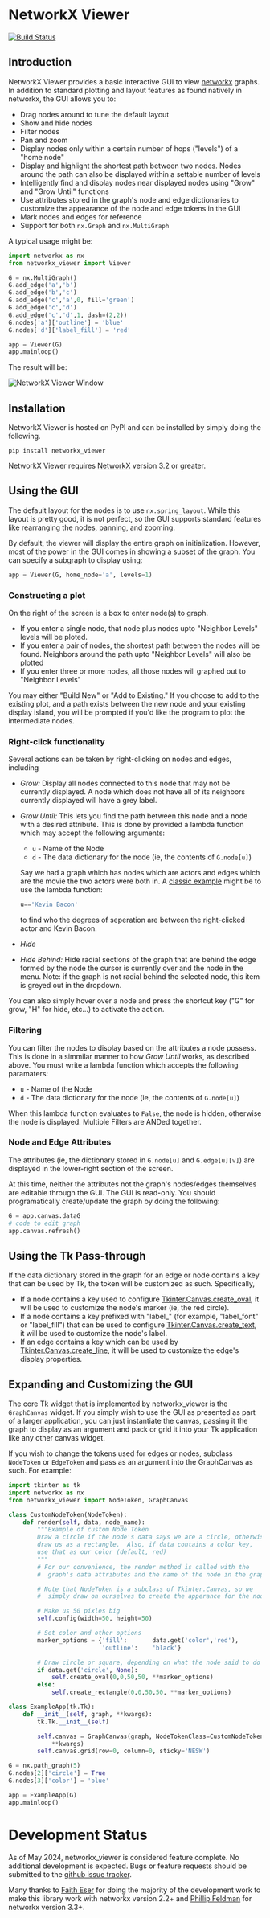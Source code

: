 NetworkX Viewer
================

[![Build Status](https://travis-ci.org/jsexauer/networkx_viewer.svg?branch=master)](https://travis-ci.org/jsexauer/networkx_viewer)

Introduction
------------

NetworkX Viewer provides a basic interactive GUI to view
[networkx](https://networkx.github.io/) graphs.  In addition to standard
plotting and layout features as found natively in networkx, the GUI allows
you to:

  - Drag nodes around to tune the default layout
  - Show and hide nodes
  - Filter nodes
  - Pan and zoom
  - Display nodes only within a certain number of hops ("levels") of
    a "home node"
  - Display and highlight the shortest path between two nodes.  Nodes
    around the path can also be displayed within a settable number of
    levels
  - Intelligently find and display nodes near displayed nodes using
    "Grow" and "Grow Until" functions
  - Use attributes stored in the graph's node and edge dictionaries to
    customize the appearance of the node and edge tokens in the GUI
  - Mark nodes and edges for reference
  - Support for both `nx.Graph` and `nx.MultiGraph`

A typical usage might be:
```python
import networkx as nx
from networkx_viewer import Viewer

G = nx.MultiGraph()
G.add_edge('a','b')
G.add_edge('b','c')
G.add_edge('c','a',0, fill='green')
G.add_edge('c','d')
G.add_edge('c','d',1, dash=(2,2))
G.nodes['a']['outline'] = 'blue'
G.nodes['d']['label_fill'] = 'red'

app = Viewer(G)
app.mainloop()
```

The result will be:

![NetworkX Viewer Window](screenshot.png)

Installation
------------

NetworkX Viewer is hosted on PyPI and can be installed by simply doing the
following.
```
pip install networkx_viewer
```

NetworkX Viewer requires [NetworkX](https://networkx.github.io/) version 3.2 or greater.


Using the GUI
-------------
The default layout for the nodes is to use `nx.spring_layout`.  While this
layout is pretty good, it is not perfect, so the GUI supports standard features
like rearranging the nodes, panning, and zooming.

By default, the viewer will display the entire graph on initialization.
However, most of the power in the GUI comes in showing a subset of the graph.
You can specify a subgraph to display using:
```python
app = Viewer(G, home_node='a', levels=1)
```

### Constructing a plot

On the right of the screen is a box to enter node(s) to graph.
  - If you enter a single node, that node plus nodes upto "Neighbor Levels"
    levels will be ploted.
  - If you enter a pair of nodes, the shortest path between the nodes will
    be found.  Neighbors around the path upto "Neighbor Levels" will also
    be plotted
  - If you enter three or more nodes, all those nodes will graphed out to
    "Neighbor Levels"

You may either "Build New" or "Add to Existing."  If you choose to add to the
existing plot, and a path exists between the new node and your existing display
island, you will be prompted if you'd like the program to plot the intermediate
nodes.

### Right-click functionality

Several actions can be taken by right-clicking on nodes and edges, including
  - *Grow:* Display all nodes connected to this node that may not be
    currently displayed.  A node which does not have all of its neighbors
    currently displayed will have a grey label.
  - *Grow Until:* This lets you find the path between this node and a node
    with a desired attribute.  This is done by provided a lambda function
    which may accept the following arguments:
    - `u` - Name of the Node
    - `d` - The data dictionary for the node (ie, the contents of `G.node[u]`)

    Say we had a graph which has nodes which are actors and
    edges which are the movie the two actors were both in.  A
    [classic example](http://en.wikipedia.org/wiki/Six_Degrees_of_Kevin_Bacon)
    might be to use the lambda function:
    ```python
    u=='Kevin Bacon'
    ```
    to find who the degrees of seperation are between the right-clicked actor
    and Kevin Bacon.
  - *Hide*
  - *Hide Behind:* Hide radial sections of the graph that are behind the edge
    formed by the node the cursor is currently over and the node in the menu.
    Note: if the graph is not radial behind the selected node, this item is
    greyed out in the dropdown.

You can also simply hover over a node and press the shortcut key ("G" for
grow, "H" for hide, etc...) to activate the action.

### Filtering
You can filter the nodes to display based on the attributes a node possess.
This is done in a simmilar manner to how *Grow Until* works, as described above.
You must write a lambda function which accepts the following paramaters:
 - `u` - Name of the Node
 - `d` - The data dictionary for the node (ie, the contents of `G.node[u]`)

When this lambda function evaluates to `False`, the node is hidden, otherwise
the node is displayed.  Multiple Filters are ANDed together.

### Node and Edge Attributes
The attributes (ie, the dictionary stored in `G.node[u]` and `G.edge[u][v]`)
are displayed in the lower-right section of the screen.

At this time, neither the attributes not the graph's nodes/edges themselves
are editable through the GUI.  The GUI is read-only.  You should programatically
create/update the graph by doing the following:
```python
G = app.canvas.dataG
# code to edit graph
app.canvas.refresh()

```

Using the Tk Pass-through
-------------------------
If the data dictionary stored in the graph for an edge or node contains a key
that can be used by Tk, the token will be customized as such.  Specifically,

  - If a node contains a key used to configure
    [Tkinter.Canvas.create_oval][1], it will be used to customize the node's
    marker (ie, the red circle).
  - If a node contains a key prefixed with "label_" (for example, "label_font"
    or "label_fill") that can be used to configure
    [Tkinter.Canvas.create_text][2], it will be used to customize the node's
    label.
  - If an edge contains a key which can be used by
    [Tkinter.Canvas.create_line][3], it will be used to customize the edge's
    display properties.

[1]: http://effbot.org/tkinterbook/canvas.htm#Tkinter.Canvas.create_oval-method
[2]: http://effbot.org/tkinterbook/canvas.htm#Tkinter.Canvas.create_text-method
[3]: http://effbot.org/tkinterbook/canvas.htm#Tkinter.Canvas.create_line-method

Expanding and Customizing the GUI
---------------------------------
The core Tk widget that is implemented by networkx_viewer is the `GraphCanvas`
widget.  If you simply wish to use the GUI as presented as part of a larger
application, you can just instantiate the canvas, passing it the graph to
display as an argument and pack or grid it into your Tk application like any
other canvas widget.

If you wish to change the tokens used for edges or nodes, subclass `NodeToken`
or `EdgeToken` and pass as an argument into the GraphCanvas as such.  For
example:

```python
import tkinter as tk
import networkx as nx
from networkx_viewer import NodeToken, GraphCanvas

class CustomNodeToken(NodeToken):
    def render(self, data, node_name):
        """Example of custom Node Token
        Draw a circle if the node's data says we are a circle, otherwise
        draw us as a rectangle.  Also, if data contains a color key,
        use that as our color (default, red)
        """
        # For our convenience, the render method is called with the
        #  graph's data attributes and the name of the node in the graph

        # Note that NodeToken is a subclass of Tkinter.Canvas, so we
        #  simply draw on ourselves to create the apperance for the node.

        # Make us 50 pixles big
        self.config(width=50, height=50)

        # Set color and other options
        marker_options = {'fill':       data.get('color','red'),
                          'outline':    'black'}

        # Draw circle or square, depending on what the node said to do
        if data.get('circle', None):
            self.create_oval(0,0,50,50, **marker_options)
        else:
            self.create_rectangle(0,0,50,50, **marker_options)

class ExampleApp(tk.Tk):
    def __init__(self, graph, **kwargs):
        tk.Tk.__init__(self)

        self.canvas = GraphCanvas(graph, NodeTokenClass=CustomNodeToken,
            **kwargs)
        self.canvas.grid(row=0, column=0, sticky='NESW')

G = nx.path_graph(5)
G.nodes[2]['circle'] = True
G.nodes[3]['color'] = 'blue'

app = ExampleApp(G)
app.mainloop()

```

Development Status
==================
As of May 2024, networkx_viewer is considered feature complete.  No
  additional development is expected. Bugs or feature
requests should be submitted to the
[github issue tracker](https://github.com/jsexauer/networkx_viewer/issues).

Many thanks to [Faith Eser](https://github.com/afeser) for doing the majority of the 
development work to make this library work with networkx version 2.2+ and 
[Phillip Feldman](https://github.com/PhillipFeldman) for networkx version 3.3+.

